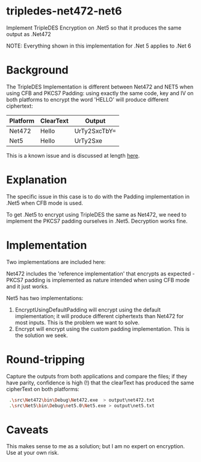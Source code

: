 # tripledes-net472-net6
Implement TripleDES Encryption on .Net5 so that it produces the same output as .Net472

NOTE: Everything shown in this implementation for .Net 5 applies to .Net 6

# Background
The TripleDES Implementation is different between Net472 and NET5 when using CFB and PKCS7 Padding: using exactly the same code, key and IV on both platforms to encrypt the word 'HELLO' will produce different ciphertext:

| Platform | ClearText | Output |
| -- | -- | -- |
| Net472 | Hello | UrTy2SxcTbY= |
| Net5   | Hello | UrTy2Sxe     |

This is a known issue and is discussed at length [here](https://github.com/dotnet/runtime/issues/43234).

# Explanation
The specific issue in this case is to do with the Padding implementation in .Net5 when CFB mode is used. 

To get .Net5 to encrypt using TripleDES the same as Net472, we need to implement the PKCS7 padding ourselves in .Net5. Decryption works fine. 

# Implementation
Two implementations are included here:

Net472 includes the 'reference implementation' that encrypts as expected - PKCS7 padding is implemented as nature intended when using CFB mode and it just works. 

Net5 has two implementations:

1. EncryptUsingDefaultPadding will encrypt using the default implementation; it will produce different ciphertexts than Net472 for most inputs. This is the problem we want to solve. 
2. Encrypt will encrypt using the custom padding implementation. This is the solution we seek. 

# Round-tripping
Capture the outputs from both applications and compare the files; if they have parity, confidence is high (!) that the clearText has produced the same cipherText on both platforms:

```bash
 .\src\Net472\bin\Debug\Net472.exe  > output\net472.txt
 .\src\Net5\bin\Debug\net5.0\Net5.exe > output\net5.txt
```

# Caveats
This makes sense to me as a solution; but I am no expert on encryption. Use at your own risk. 